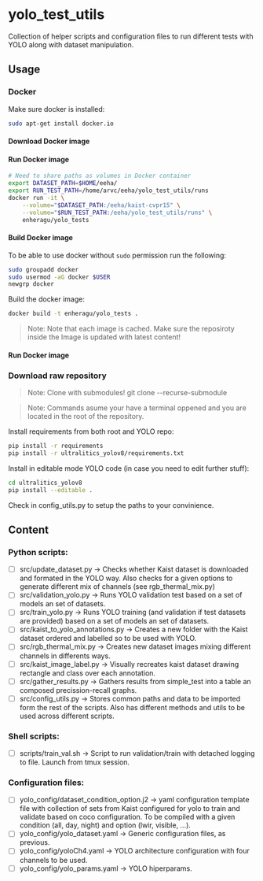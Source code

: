 # yolo_test_utils

Collection of helper scripts and configuration files to run different tests with YOLO along with dataset manipulation.

## Usage

### Docker 
Make sure docker is installed:
``` sh
sudo apt-get install docker.io
```

#### Download Docker image

#### Run Docker image

``` sh
# Need to share paths as volumes in Docker container
export DATASET_PATH=$HOME/eeha/
export RUN_TEST_PATH=/home/arvc/eeha/yolo_test_utils/runs
docker run -it \
    --volume="$DATASET_PATH:/eeha/kaist-cvpr15" \
    --volume="$RUN_TEST_PATH:/eeha/yolo_test_utils/runs" \
    enheragu/yolo_tests
```

#### Build Docker image

To be able to use docker without `sudo` permission run the following:
``` sh
sudo groupadd docker
sudo usermod -aG docker $USER
newgrp docker 
```

Build the docker image:
``` sh
docker build -t enheragu/yolo_tests .
```
> Note: Note that each image is cached. Make sure the reposiroty inside the Image is updated with latest content!

#### Run Docker image

### Download raw repository
> Note: Clone with submodules! git clone --recurse-submodule

> Note: Commands asume your have a terminal oppened and you are located in the root of the repository.

Install requirements from both root and YOLO repo:
``` sh
pip install -r requirements
pip install -r ultralitics_yolov8/requirements.txt
```

Install in editable mode YOLO code (in case you need to edit further stuff):
``` sh
cd ultralitics_yolov8
pip install --editable .
```

Check in config_utils.py to setup the paths to your convinience.

## Content
### Python scripts:
- [ ] src/update_dataset.py -> Checks whether Kaist dataset is downloaded and formated in the YOLO way. Also checks for a given options to generate different mix of channels (see rgb_thermal_mix.py)
- [ ] src/validation_yolo.py -> Runs YOLO validation test based on a set of models an set of datasets.
- [ ] src/train_yolo.py -> Runs YOLO training (and validation if test datasets are provided) based on a set of models an set of datasets.
- [ ] src/kaist_to_yolo_annotations.py -> Creates a new folder with the Kaist dataset ordered and labelled so to be used with YOLO.
- [ ] src/rgb_thermal_mix.py -> Creates new dataset images mixing different channels in differents ways.
- [ ] src/kaist_image_label.py -> Visually recreates kaist dataset drawing rectangle and class over each annotation.
- [ ] src/gather_results.py -> Gathers results from simple_test into a table an composed precission-recall graphs.
- [ ] src/config_utils.py -> Stores common paths and data to be imported form the rest of the scripts. Also has different methods and utils to be used across different scripts.

### Shell scripts:
- [ ] scripts/train_val.sh -> Script to run validation/train with detached logging to file. Launch from tmux session.

### Configuration files:
- [ ] yolo_config/dataset_condition_option.j2 -> yaml configuration template file with collection of sets from Kaist configured for yolo to train and validate based on coco configuration. To be compiled with a given condition (all, day, night) and option (lwir, visible, ...).
- [ ] yolo_config/yolo_dataset.yaml -> Generic configuration files, as previous.
- [ ] yolo_config/yoloCh4.yaml -> YOLO architecture configuration with four channels to be used.
- [ ] yolo_config/yolo_params.yaml -> YOLO hiperparams.